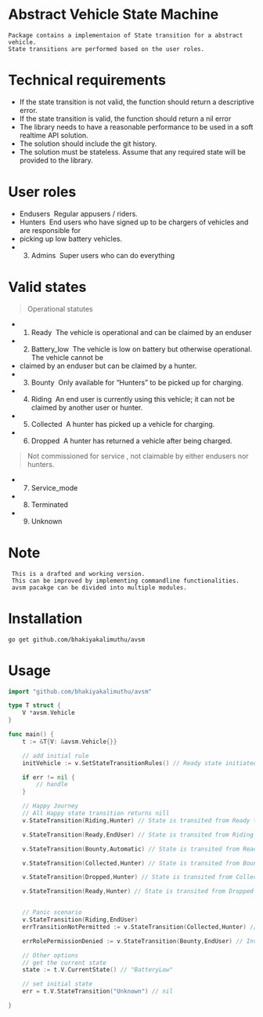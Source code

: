 # Abstract Vehicle State Machine
```
Package contains a implementaion of State transition for a abstract vehicle.
State transitions are performed based on the user roles.

```

# Technical requirements
- If the state transition is not valid, the function should return a descriptive error.
- If the state transition is valid, the function should return a nil error
- The library needs to have a reasonable performance to be used in a soft real­time API solution.
- The solution should include the git history.
- The solution must be stateless. Assume that any required state will be provided to the library.

# User roles
- End­users ­ Regular app­users / riders.
- Hunters ­ End users who have signed up to be chargers of vehicles and are responsible for
- picking up low battery vehicles.
- 3. Admins ­ Super users who can do everything

# Valid states
> Operational statutes
- 1. Ready ­ The vehicle is operational and can be claimed by an end­user
- 2. Battery_low ­ The vehicle is low on battery but otherwise operational. The vehicle cannot be
- claimed by an end­user but can be claimed by a hunter.
- 3. Bounty ­ Only available for “Hunters” to be picked up for charging.
- 4. Riding ­ An end user is currently using this vehicle; it can not be claimed by another user or hunter.
- 5. Collected ­ A hunter has picked up a vehicle for charging.
- 6. Dropped ­ A hunter has returned a vehicle after being charged.
> Not commissioned for service , not claimable by either end­users nor hunters.
- 7. Service_mode
- 8. Terminated
- 9. Unknown

# Note
```
 This is a drafted and working version.
 This can be improved by implementing commandline functionalities.
 avsm pacakge can be divided into multiple modules.
```
# Installation
```
go get github.com/bhakiyakalimuthu/avsm

```
# Usage
```go
import "github.com/bhakiyakalimuthu/avsm"

type T struct {
	V *avsm.Vehicle
}

func main() {
	t := &T{V: &avsm.Vehicle{}}

	// add initial rule 
	initVehicle := v.SetStateTransitionRules() // Ready state initiated by default

	if err != nil {
		// handle
	}

	// Happy Journey 
	// All Happy state transition returns nill
	v.StateTransition(Riding,Hunter) // State is transited from Ready to Riding

	v.StateTransition(Ready,EndUser) // State is transited from Riding to Ready

	v.StateTransition(Bounty,Automatic) // State is transited from Ready to Bounty

	v.StateTransition(Collected,Hunter) // State is transited from Bounty to Collected

	v.StateTransition(Dropped,Hunter) // State is transited from Collected to Dropped

	v.StateTransition(Ready,Hunter) // State is transited from Dropped to Ready


	// Panic scenario 
	v.StateTransition(Riding,EndUser)
	errTransitionNotPermitted := v.StateTransition(Collected,Hunter) // transition from state Ready to collected  is not permitted.ErrorTransitionNotPermitted  

	errRolePermissionDenied := v.StateTransition(Bounty,EndUser) // Invalid permission transition from state BatteryLow to Bounty for a role EndUser.ErrorRolePermissionDenied

	// Other options
	// get the current state
	state := t.V.CurrentState() // "BatteryLow"

	// set initial state 
	err = t.V.StateTransition("Unknown") // nil

}

```